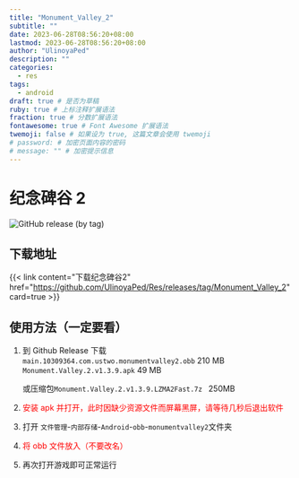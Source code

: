 ```yaml
---
title: "Monument_Valley_2"
subtitle: ""
date: 2023-06-28T08:56:20+08:00
lastmod: 2023-06-28T08:56:20+08:00
author: "UlinoyaPed"
description: ""
categories:
  - res
tags:
  - android
draft: true # 是否为草稿
ruby: true # 上标注释扩展语法
fraction: true # 分数扩展语法
fontawesome: true # Font Awesome 扩展语法
twemoji: false # 如果设为 true, 这篇文章会使用 twemoji
# password: # 加密页面内容的密码
# message: "" # 加密提示信息
---
```


# 纪念碑谷 2

![GitHub release (by tag)](https://img.shields.io/github/downloads/UlinoyaPed/Res/Monument_Valley_2/total)

## 下载地址

{{< link content="下载纪念碑谷2" href="https://github.com/UlinoyaPed/Res/releases/tag/Monument_Valley_2" card=true >}}

## 使用方法（一定要看）

1. 到 Github Release 下载\
   `main.10309364.com.ustwo.monumentvalley2.obb` 210 MB\
   `Monument.Valley.2.v1.3.9.apk` 49 MB

   或压缩包`Monument.Valley.2.v1.3.9.LZMA2Fast.7z ` 250MB

2. <p style="color:red">安装 apk 并打开，此时因缺少资源文件而屏幕黑屏，请等待几秒后退出软件</p>
3. 打开 `文件管理`-`内部存储`-`Android`-`obb`-`monumentvalley2`文件夹
4. <p style="color:red">将 obb 文件放入（不要改名）</p>
5. 再次打开游戏即可正常运行
